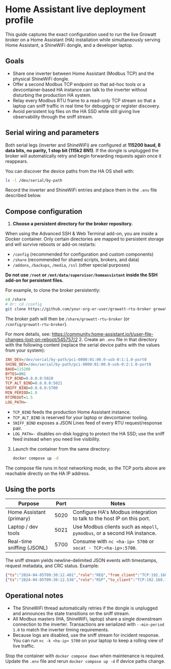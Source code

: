# Home Assistant live deployment profile

This guide captures the exact configuration used to run the live Growatt broker on a Home Assistant (HA) installation while
simultaneously serving Home Assistant, a ShineWiFi dongle, and a developer laptop.

## Goals

* Share one inverter between Home Assistant (Modbus TCP) and the physical ShineWiFi dongle.
* Offer a second Modbus TCP endpoint so that ad-hoc tools or a devcontainer-based HA instance can talk to the inverter without
disturbing the production HA system.
* Relay every Modbus RTU frame to a read-only TCP stream so that a laptop can sniff traffic in real time for debugging or
register discovery.
* Avoid persistent log files on the HA SSD while still giving live observability through the sniff stream.

## Serial wiring and parameters

Both serial legs (inverter and ShineWiFi) are configured at **115200 baud, 8 data bits, no parity, 1 stop bit (115k2 8N1)**. If
the dongle is unplugged the broker will automatically retry and begin forwarding requests again once it reappears.

You can discover the device paths from the HA OS shell with:

```bash
ls -l /dev/serial/by-path
```

Record the inverter and ShineWiFi entries and place them in the `.env` file described below.

## Compose configuration

1. **Choose a persistent directory for the broker repository.**

  When using the Advanced SSH & Web Terminal add-on, you are inside a Docker container. Only certain directories are mapped to persistent storage and will survive reboots or add-on restarts:
  - `/config` (recommended for configuration and custom components)
  - `/share` (recommended for shared scripts, brokers, and data)
  - `/addons`, `/backups`, `/media`, `/ssl` (other special purposes)

  **Do not use `/root` or `/mnt/data/supervisor/homeassistant` inside the SSH add-on for persistent files.**

  For example, to clone the broker persistently:

  ```bash
  cd /share
  # Or: cd /config
  git clone https://github.com/your-org-or-user/growatt-rtu-broker growatt-rtu-broker
  ```

  The broker path will then be `/share/growatt-rtu-broker` (or `/config/growatt-rtu-broker`).

  For more details, see: https://community.home-assistant.io/t/user-file-changes-lost-on-reboot/545757/2
2. Create an `.env` file in that directory with the following content (replace the serial device paths with the values from your
   system):

   ```ini
   INV_DEV=/dev/serial/by-path/pci-0000:01:00.0-usb-0:1:1.0-port0
   SHINE_DEV=/dev/serial/by-path/pci-0000:01:00.0-usb-0:2:1.0-port0
   BAUD=115200
   BYTES=8N1
   TCP_BIND=0.0.0.0:5020
   TCP_ALT_BIND=0.0.0.0:5021
   SNIFF_BIND=0.0.0.0:5700
   MIN_PERIOD=1.0
   RTIMEOUT=1.5
   LOG_PATH=-
   ```

   * `TCP_BIND` feeds the production Home Assistant instance.
   * `TCP_ALT_BIND` is reserved for your laptop or devcontainer tooling.
   * `SNIFF_BIND` exposes a JSON Lines feed of every RTU request/response pair.
   * `LOG_PATH=-` disables on-disk logging to protect the HA SSD; use the sniff feed instead when you need live visibility.

3. Launch the container from the same directory:

   ```bash
   docker compose up -d
   ```

The compose file runs in host networking mode, so the TCP ports above are reachable directly on the HA IP address.

## Using the ports

| Purpose                    | Port | Notes |
|----------------------------|------|-------|
| Home Assistant (primary)   | 5020 | Configure HA's Modbus integration to talk to the host IP on this port. |
| Laptop / dev tools         | 5021 | Use Modbus clients such as `mbpoll`, `pymodbus`, or a second HA instance. |
| Real-time sniffing (JSONL) | 5700 | Consume with `nc <ha-ip> 5700` or `socat - TCP:<ha-ip>:5700`. |

The sniff stream yields newline-delimited JSON events with timestamps, request metadata, and CRC status. Example:

```json
{"ts":"2024-04-05T09:30:12.401","role":"REQ","from_client":"TCP:192.168.1.50:55032","uid":1,"func":4,"len":4,"addr":0,"count":2,"crc_ok":true,"hex":"01040000000271cb"}
{"ts":"2024-04-05T09:30:12.536","role":"RSP","to_client":"TCP:192.168.1.50:55032","uid":1,"func":4,"len":5,"crc_ok":true,"hex":"01040400000000d0f3"}
```

## Operational notes

* The ShineWiFi thread automatically retries if the dongle is unplugged and announces the state transitions on the sniff stream.
* All Modbus masters (HA, ShineWiFi, laptop) share a single downstream connection to the inverter. Transactions are serialized
  with `--min-period 1.0` to match the inverter timing requirements.
* Because logs are disabled, use the sniff stream for incident response. You can run `nc -k <ha-ip> 5700` on your laptop to keep
  a rolling view of live traffic.

Stop the container with `docker compose down` when maintenance is required. Update the `.env` file and rerun `docker compose up
-d` if device paths change.
